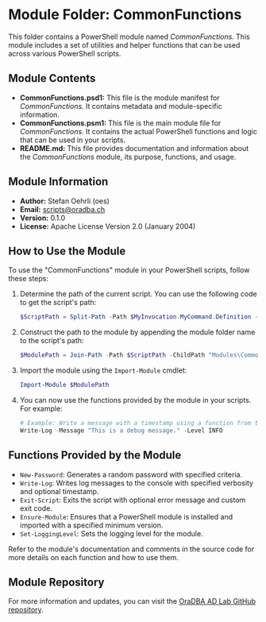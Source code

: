 # Module Folder: CommonFunctions

This folder contains a PowerShell module named *CommonFunctions*. This module
includes a set of utilities and helper functions that can be used across various
PowerShell scripts.

## Module Contents

- **CommonFunctions.psd1:** This file is the module manifest for *CommonFunctions*.
  It contains metadata and module-specific information.
- **CommonFunctions.psm1:** This file is the main module file for *CommonFunctions*.
  It contains the actual PowerShell functions and logic that can be used in your
  scripts.
- **README.md:** This file provides documentation and information about the
  *CommonFunctions* module, its purpose, functions, and usage.

## Module Information

- **Author:** Stefan Oehrli (oes)
- **Email:** <scripts@oradba.ch>
- **Version:** 0.1.0
- **License:** Apache License Version 2.0 (January 2004)

## How to Use the Module

To use the "CommonFunctions" module in your PowerShell scripts, follow these steps:

1. Determine the path of the current script. You can use the following code to
   get the script's path:

    ```powershell
    $ScriptPath = Split-Path -Path $MyInvocation.MyCommand.Definition -Parent
    ```

2. Construct the path to the module by appending the module folder name to the
   script's path:

    ```powershell
    $ModulePath = Join-Path -Path $ScriptPath -ChildPath "Modules\CommonFunctions"
    ```

3. Import the module using the `Import-Module` cmdlet:

    ```powershell
    Import-Module $ModulePath
    ```

4. You can now use the functions provided by the module in your scripts. For
   example:

    ```powershell
    # Example: Write a message with a timestamp using a function from the module
    Write-Log -Message "This is a debug message." -Level INFO
    ```

## Functions Provided by the Module

- `New-Password`:  Generates a random password with specified criteria.
- `Write-Log`:          Writes log messages to the console with specified verbosity
                        and
                        optional timestamp.
- `Exit-Script`:        Exits the script with optional error message and custom
                        exit code.
- `Ensure-Module`:      Ensures that a PowerShell module is installed and imported
                        with a specified minimum version.
- `Set-LoggingLevel`:   Sets the logging level for the module.

Refer to the module's documentation and comments in the source code for more
details on each function and how to use them.

## Module Repository

For more information and updates, you can visit the [OraDBA AD Lab GitHub repository](https://github.com/oehrlis/ad-lab/tree/main).
